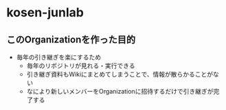 # kosen-junlab

## このOrganizationを作った目的

- 毎年の引き継ぎを楽にするため
  - 毎年のリポジトリが見れる・実行できる
  - 引き継ぎ資料もWikiにまとめてしまうことで、情報が散らかることがない
  - なにより新しいメンバーをOrganizationに招待するだけで引き継ぎが完了する

